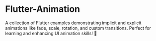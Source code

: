# Flutter-Animation
A collection of Flutter examples demonstrating implicit and explicit animations like fade, scale, rotation, and custom transitions. Perfect for learning and enhancing UI animation skills! 🚀

